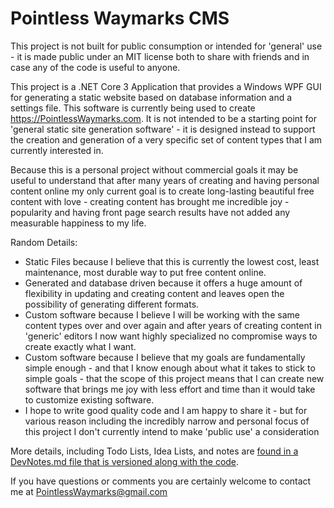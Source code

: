 # Pointless Waymarks CMS

This project is not built for public consumption or intended for 'general' use - it is made public under an MIT license both to share with friends and in case any of the code is useful to anyone.

This project is a .NET Core 3 Application that provides a Windows WPF GUI for generating a static website based on database information and a settings file. This software is currently being used to create https://PointlessWaymarks.com. It is not intended to be a starting point for 'general static site generation software' - it is designed instead to support the creation and generation of a very specific set of content types that I am currently interested in.

Because this is a personal project without commercial goals it may be useful to understand that after many years of creating and having personal content online my only current goal is to create long-lasting beautiful free content with love - creating content has brought me incredible joy - popularity and having front page search results have not added any measurable happiness to my life.

Random Details:
 - Static Files because I believe that this is currently the lowest cost, least maintenance, most durable way to put free content online.
 - Generated and database driven because it offers a huge amount of flexibility in updating and creating content and leaves open the possibility of generating different formats.
 - Custom software because I believe I will be working with the same content types over and over again and after years of creating content in 'generic' editors I now want highly specialized no compromise ways to create exactly what I want.
 - Custom software because I believe that my goals are fundamentally simple enough - and that I know enough about what it takes to stick to simple goals - that the scope of this project means that I can create new software that brings me joy with less effort and time than it would take to customize existing software.
 - I hope to write good quality code and I am happy to share it - but for various reason including the incredibly narrow and personal focus of this project I don't currently intend to make 'public use' a consideration

More details, including Todo Lists, Idea Lists, and notes are [found in a DevNotes.md file that is versioned along with the code](https://github.com/cmiles/PointlessWaymarksCms/blob/master/PointlessWaymarksCmsContentEditor/DevNotes.md).

If you have questions or comments you are certainly welcome to contact me at PointlessWaymarks@gmail.com
